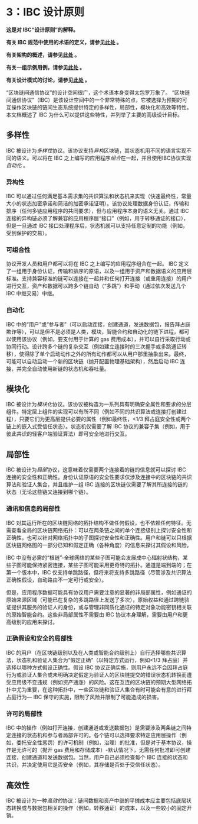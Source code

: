 # 3：IBC 设计原则

**这是对 IBC“设计原则”的解释。**

**有关 IBC 规范中使用的术语的定义，请参见[此处](./1_IBC_TERMINOLOGY.md) 。**

**有关架构的概述，请参见[此处](./2_IBC_ARCHITECTURE.md) 。**

**有关一组示例用例，请参见[此处](./4_IBC_USECASES.md) 。**

**有关设计模式的讨论，请参见[此处](./5_IBC_DESIGN_PATTERNS.md) 。**

“区块链间通信协议”的设计空间很广，这个术语本身变得太包罗万象了。 “区块链间通信协议”（IBC）是该设计空间中的一个非常特殊的点，它被选择为预期的可互操作区块链的链间生态系统提供特定的多样性，局部性，模块化和高效等特性。本文档概述了 IBC 为什么可以提供这些特性，并列举了主要的高级设计目标。

## 多样性

IBC 被设计为*多样性*协议。该协议支持*异构*区块链，其状态机用不同的语言实现不同的语义。可以将在 IBC 之上编写的应用程序*组合*在一起，并且使用IBC协议实现*自动化* 。

### 异构性

IBC 可以通过任何满足基本需求集的共识算法和状态机来实现（快速最终性，常量大小的状态加密承诺和简洁的加密承诺证明）。该协议处理数据身份认证，传输和排序（任何多链应用程序的共同要求），但与应用程序本身的语义无关。通过 IBC 连接的异构链必须了解兼容的应用程序层“接口”（例如，用于转移通证的接口），但是一旦通过 IBC 接口处理程序后，状态机就可以支持任意定制的功能（例如，受到保护的交易）。

### 可组合性

协议开发人员和用户都可以将在 IBC 之上编写的应用程序组合在一起。 IBC 定义了一组用于身份认证，传输和排序的原语，以及一组用于资产和数据语义的应用层标准。支持兼容标准的链可以连接在一起并和任何打开连接（或重用连接）的用户进行交互，资产和数据可以跨多个链自动（“多跳”）和手动（通过依次发送几个 IBC 中继交易）中继。

### 自动化

IBC 中的“用户”或“参与者”（可以启动连接，创建通道，发送数据包，报告拜占庭欺诈等），可以是但不是必须是人类，模块，智能合约和自动化的链下进程，都可以使用该协议（例如，要支付用于计算的 gas 费用成本），并可以自行采取行动或协同行动。设计跨多个链的复杂交互（例如建立连接时的三次握手或多跳通证转移），使得除了单个启动动作之外的所有动作都可以从用户那里抽象出来。最终，可能可以自动启动一个新的区块链（抛开配置物理基础架构），然后启动 IBC 连接，并完全自动使用新链的状态机和吞吐量。

## 模块化

IBC 被设计为*模块化*协议。该协议被构造为一系列具有明确安全属性和要求的分层组件。特定层上组件的实现可以有所不同（例如不同的共识算法或连接打创建过程），只要它们为更高层提供必要的属性（例如最终性，<1/3 拜占庭安全性或两个链上的嵌入式受信任状态）。状态机仅需要了解 IBC 协议的兼容子集（例如，用于彼此共识的轻客户端验证算法）即可安全地进行交互。

## 局部性

IBC 被设计为*局部*协议，这意味着仅需要两个连接着的链的信息就可以探讨 IBC 连接的安全性和正确性。身份认证原语的安全性要求仅涉及连接中的区块链的共识算法和验证人集合，并且维护一组 IBC 连接的区块链仅需要了解其所连接的链的状态（无论这些链又连接到哪个链）。

### 通讯和信息的局部性

IBC 对其运行所在的区块链网络的拓扑结构不做任何假设，也不依赖任何特征。无需查看全局的区块链网络拓扑：可以在两条链之间的单个连接级别上探讨安全性和正确性，也可以针对网络拓扑中的子图探讨安全性和正确性。用户和链可以只根据区块链网络图的一部分已知和假定正确（各种角度）的信息来探讨其假设和风险。

IBC 中没有必需的“根链”-全球网络的某些子图可能会发展成中心辐射状结构，某些子图可能保持紧密连接，某些子图可能采用更奇特的拓扑。通道是端到端的；在第一个版本中，IBC 仅支持单跳路径，但将来将支持多跳路径（尽管涉及共识算法正确性假设，自动路由不一定可行或安全）。

但是，应用程序数据可能具有协议用户需要注意的显著的非局部属性，例如通证的原始来源区域（可能已在复杂的多跳路径上发送了多次），原始权益和通过跨链验证提供其服务的验证人的身份，或与管理非同质化通证的特定对象功能密钥相关联的原始智能合约。这些非局部属性不需要由 IBC 协议本身理解，需要由用户和更高级别的应用来探讨。

### 正确假设和安全的局部性

IBC 的用户（在区块链级别以及在人类或智能合约级别上）自行选择哪些共识算法，状态机和验证人集合为“假定正确”（以特定方式运行，例如<1/3 拜占庭）并选择以哪种方式假设正确性。假设 IBC 协议正确实施，则用户永远不会因拜占庭行为或验证人集合或未明确决定假定为验证人的区块链提交的错误状态机转换而遭受应用级不变违规（例如资产通涨）的风险。这在互连的区块链的预期大型网络拓扑中尤为重要，在这种拓扑中，一些区块链和验证人集合有时可能会有意的进行拜占庭行为—  IBC 保守的实施，限制了风险并限制了可能造成的损害。

### 许可的局部性

IBC 中的操作（例如打开连接，创建通道或发送数据包）是需要涉及两条链之间特定连接的状态机和参与者局部许可的。各个链可以选择要求特定应用层操作（例如，委托安全性惩罚）的许可机制（例如，治理）的批准，但是对于基本协议，操作是无许可的（抛开 gas 费用和存储成本）-默认情况下，无需任何批准即可创建连接，创建通道和发送数据包。当然，用户自己必须检查每个 IBC 连接的状态和共识，并决定使用它是否安全（例如，其存储是否处于受信任状态）。

## 高效性

IBC 被设计为一种*高效的*协议：链间数据和资产中继的平摊成本应主要包括底层状态转换或与数据包相关的操作（例如，转移通证）的成本，以及一些较小的固定开销。
